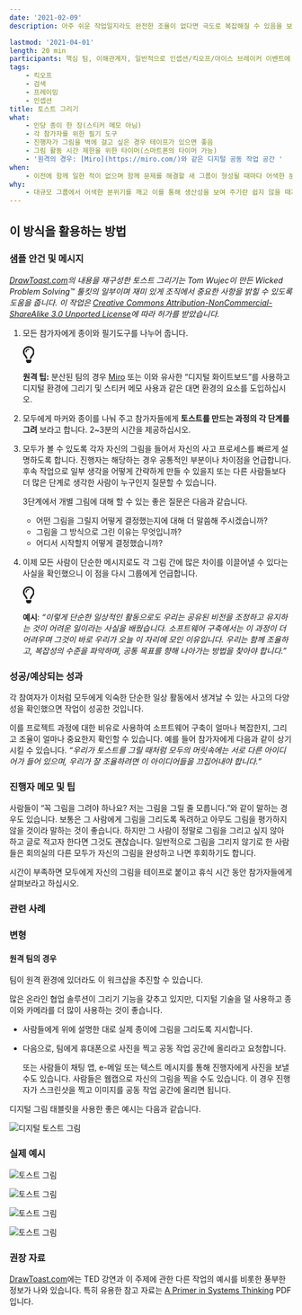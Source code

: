 ```yaml
---
date: '2021-02-09'
description: 아주 쉬운 작업일지라도 완전한 조율이 없다면 극도로 복잡해질 수 있음을 보여 주는 아이스 브레이커입니다.

lastmod: '2021-04-01'
length: 20 min
participants: 핵심 팀, 이해관계자, 일반적으로 인셉션/킥오프/아이스 브레이커 이벤트에 초대된 모든 사람
tags:
    - 킥오프
    - 검색
    - 프레이밍
    - 인셉션
title: 토스트 그리기
what:
    - 인당 종이 한 장(스티커 메모 아님)
    - 각 참가자를 위한 필기 도구
    - 진행자가 그림을 벽에 걸고 싶은 경우 테이프가 있으면 좋음
    - 그림 활동 시간 제한을 위한 타이머(스마트폰의 타이머 가능)
    - '원격의 경우: [Miro](https://miro.com/)와 같은 디지털 공동 작업 공간 '
when:
    - 이전에 함께 일한 적이 없으며 함께 문제를 해결할 새 그룹이 형성될 때마다 어색한 분위기를 깨는 활동으로서 이 활동을 수행하면 좋습니다. 이 활동은 대개 킥오프/인셉션의 프로젝트 시작 시에 수행합니다.
why:
    - 대규모 그룹에서 어색한 분위기를 깨고 이를 통해 생산성을 보여 주기란 쉽지 않을 때가 많습니다. 이 활동은 방 안의 모든 사람에게 익숙한 간단한 작업을 통해 조율되지 않은 상황에 대한 해결 과제를 명확하게 보여주는 데 도움이 되며 팀원들이 중요한 ‘깨달음’을 얻는 순간으로 작용할 수 있습니다.
---
```


<h2 id="how-to-use-this-method">이 방식을 활용하는
방법</h2>

<div class="bg-gray-dark p-lg-5 p-3 mb-4"><div
class="col-lg-9"><h3
id="sample-agenda--prompts">샘플 안건 및 메시지</h3>

<p><em><a href="http://www.drawtoast.com/"
target="_blank">DrawToast.com</a>의 내용을 재구성한 토스트
그리기는 Tom Wujec이 만든 Wicked Problem Solving&trade; 툴킷의 일부이며 재미 있게
조직에서 중요한 사항을 밝힐 수 있도록 도움을 줍니다. 이 작업은 <a
href="https://creativecommons.org/licenses/by-nc-sa/3.0/deed.en_US"
target="_blank">Creative Commons
Attribution-NonCommercial-ShareAlike 3.0 Unported License</a>에
따라 허가를 받았습니다.</em></p>

<ol>

<li>

<p>모든 참가자에게 종이와 필기도구를 나누어 줍니다.</p>

<div class="callout td-box--gray-darkest p-3 my-5
border-bottom border-right border-left border-top row"><div
class="col-1 row align-items-center
justify-content-center"><svg height="30"
aria-hidden="true" focusable="false"
data-prefix="far" data-icon="lightbulb"
role="img" xmlns="http://www.w3.org/2000/svg"
viewBox="0 0 352 512" class="svg-inline--fa
fa-lightbulb"><path fill="currentColor"
d="M176 80c-52.94 0-96 43.06-96 96 0 8.84 7.16 16 16 16s16-7.16
16-16c0-35.3 28.72-64 64-64 8.84 0 16-7.16 16-16s-7.16-16-16-16zM96.06
459.17c0 3.15.93 6.22 2.68 8.84l24.51 36.84c2.97 4.46 7.97 7.14 13.32
7.14h78.85c5.36 0 10.36-2.68 13.32-7.14l24.51-36.84c1.74-2.62 2.67-5.7
2.68-8.84l.05-43.18H96.02l.04 43.18zM176 0C73.72 0 0 82.97 0 176c0
44.37 16.45 84.85 43.56 115.78 16.64 18.99 42.74 58.8 52.42
92.16v.06h48v-.12c-.01-4.77-.72-9.51-2.15-14.07-5.59-17.81-22.82-64.77-62.17-109.67-20.54-23.43-31.52-53.15-31.61-84.14-.2-73.64
59.67-128 127.95-128 70.58 0 128 57.42 128 128 0 30.97-11.24
60.85-31.65 84.14-39.11 44.61-56.42 91.47-62.1 109.46a47.507 47.507 0
0 0-2.22 14.3v.1h48v-.05c9.68-33.37 35.78-73.18 52.42-92.16C335.55
260.85 352 220.37 352 176 352 78.8 273.2 0 176 0z"
class=""></path></svg></div><div
class="col-11"><p><strong>원격
팁:</strong> 분산된 팀의 경우 <a href="https://miro.com/"
target="_blank" rel="nofollow">Miro</a>
또는 이와 유사한 “디지털 화이트보드”를 사용하고 디지털 환경에 그리기 및 스티커 메모 사용과 같은 대면 환경의 요소를
도입하십시오.</p></div></div>

</li>

<li>

<p>모두에게 마커와 종이를 나눠 주고 참가자들에게 <strong>토스트를 만드는 과정의 각 단계를
그려</strong> 보라고 합니다. 2~3분의 시간을 제공하십시오.</p>

</li>

<li>

<p>모두가 볼 수 있도록 각자 자신의 그림을 들어서 자신의 사고 프로세스를 빠르게 설명하도록 합니다. 진행자는
해당하는 경우 공통적인 부분이나 차이점을 언급합니다. 후속 작업으로 일부 생각을 어떻게 간략하게 만들 수 있을지 또는 다른
사람들보다 더 많은 단계로 생각한 사람이 누구인지 질문할 수 있습니다.</p>

<p>3단계에서 개별 그림에 대해 할 수 있는 좋은 질문은 다음과 같습니다.</p>

<ul>

<li>어떤 그림을 그릴지 어떻게 결정했는지에 대해 더 말씀해 주시겠습니까?</li>

<li>그림을 그 방식으로 그린 이유는 무엇입니까?</li>

<li>어디서 시작할지 어떻게 결정했습니까?</li>

</ul>

</li>

<li>

<p>이제 모든 사람이 단순한 메시지로도 각 그림 간에 많은 차이를 이끌어낼 수 있다는 사실을 확인했으니 이 점을
다시 그룹에게 언급합니다.</p>

<div class="callout td-box--gray-darkest p-3 my-5
border-bottom border-right border-left border-top row"><div
class="col-1 row align-items-center
justify-content-center"><svg height="30"
aria-hidden="true" focusable="false"
data-prefix="far" data-icon="lightbulb"
role="img" xmlns="http://www.w3.org/2000/svg"
viewBox="0 0 352 512" class="svg-inline--fa
fa-lightbulb"><path fill="currentColor"
d="M176 80c-52.94 0-96 43.06-96 96 0 8.84 7.16 16 16 16s16-7.16
16-16c0-35.3 28.72-64 64-64 8.84 0 16-7.16 16-16s-7.16-16-16-16zM96.06
459.17c0 3.15.93 6.22 2.68 8.84l24.51 36.84c2.97 4.46 7.97 7.14 13.32
7.14h78.85c5.36 0 10.36-2.68 13.32-7.14l24.51-36.84c1.74-2.62 2.67-5.7
2.68-8.84l.05-43.18H96.02l.04 43.18zM176 0C73.72 0 0 82.97 0 176c0
44.37 16.45 84.85 43.56 115.78 16.64 18.99 42.74 58.8 52.42
92.16v.06h48v-.12c-.01-4.77-.72-9.51-2.15-14.07-5.59-17.81-22.82-64.77-62.17-109.67-20.54-23.43-31.52-53.15-31.61-84.14-.2-73.64
59.67-128 127.95-128 70.58 0 128 57.42 128 128 0 30.97-11.24
60.85-31.65 84.14-39.11 44.61-56.42 91.47-62.1 109.46a47.507 47.507 0
0 0-2.22 14.3v.1h48v-.05c9.68-33.37 35.78-73.18 52.42-92.16C335.55
260.85 352 220.37 352 176 352 78.8 273.2 0 176 0z"
class=""></path></svg></div><div
class="col-11"><p><strong>예시</strong>:
<em>“이렇게 단순한 일상적인 활동으로도 우리는 공유된 비전을 조정하고 유지하는 것이 어려운 일이라는 사실을
배웠습니다. 소프트웨어 구축에서는 이 과정이 더 어려우며 그것이 바로 우리가 오늘 이 자리에 모인 이유입니다. 우리는 함께
조율하고, 복잡성의 수준을 파악하며, 공통 목표를 향해 나아가는 방법을 찾아야
합니다.”</em></p></div></div>

</li>

</ol>

</div></div>

<div class="bg-gray-dark p-lg-5 p-3 mb-4"><div
class="col-lg-9"><h3
id="successexpected-outcomes">성공/예상되는 성과</h3>

<p>각 참여자가 이처럼 모두에게 익숙한 단순한 일상 활동에서 생겨날 수 있는 사고의 다양성을 확인했으면 작업이
성공한 것입니다.</p>

<p>이를 프로젝트 과정에 대한 비유로 사용하여 소프트웨어 구축이 얼마나 복잡한지, 그리고 조율이 얼마나 중요한지
확인할 수 있습니다. 예를 들어 참가자에게 다음과 같이 상기시킬 수 있습니다. <em>“우리가 토스트를 그릴 때처럼
모두의 머릿속에는 서로 다른 아이디어가 들어 있으며, 우리가 잘 조율하려면 이 아이디어들을 끄집어내야
합니다.”</em></p>

</div></div>

<div class="bg-gray-dark p-lg-5 p-3 mb-4"><div
class="col-lg-9"><h3
id="facilitator-notes--tips">진행자 메모 및 팁</h3>

<p>사람들이 “꼭 그림을 그려야 하나요? 저는 그림을 그릴 줄 모릅니다.”와 같이 말하는 경우도 있습니다. 보통은
그 사람에게 그림을 그리도록 독려하고 아무도 그림을 평가하지 않을 것이라 말하는 것이 좋습니다. 하지만 그 사람이 정말로
그림을 그리고 싶지 않아 하고 글로 적고자 한다면 그것도 괜찮습니다. 일반적으로 그림을 그리지 않기로 한 사람들은 회의실의
다른 모두가 자신의 그림을 완성하고 나면 후회하기도 합니다.</p>

<p>시간이 부족하면 모두에게 자신의 그림을 테이프로 붙이고 휴식 시간 동안 참가자들에게 살펴보라고
하십시오.</p>

</div></div>

<div class="bg-gray-dark p-lg-5 p-3 mb-4"><div
class="col-lg-9"><h3
id="related-practices">관련 사례</h3>

<h3 id="variations">변형</h3>

<h4 id="for-remote-teams">원격 팀의 경우</h4>

<p>팀이 원격 환경에 있더라도 이 워크샵을 추진할 수 있습니다.</p>

<p>많은 온라인 협업 솔루션이 그리기 기능을 갖추고 있지만, 디지털 기술을 덜 사용하고 종이와 카메라를 더 많이
사용하는 것이 좋습니다.</p>

<ul>

<li>

<p>사람들에게 위에 설명한 대로 실제 종이에 그림을 그리도록 지시합니다.</p>

</li>

<li>

<p>다음으로, 팀에게 휴대폰으로 사진을 찍고 공동 작업 공간에 올리라고 요청합니다.</p>

<p>또는 사람들이 채팅 앱, e-메일 또는 텍스트 메시지를 통해 진행자에게 사진을 보낼 수도 있습니다. 사람들은
웹캡으로 자신의 그림을 찍을 수도 있습니다. 이 경우 진행자가 스크린샷을 찍고 이미지를 공동 작업 공간에 올리면
됩니다.</p>

</li>

</ul>

<p>디지털 그림 태블릿을 사용한 좋은 예시는 다음과 같습니다.</p>

<p><img
src="https://tanzu.vmware.com/developer/practices/draw-toast/images/example-6.jpg"
alt="디지털 토스트 그림"  /></p>

</div></div>

<div class="bg-gray-dark p-lg-5 p-3 mb-4"><div
class="col-lg-9"><h3
id="real-world-examples">실제 예시</h3>

<p><img
src="https://tanzu.vmware.com/developer/practices/draw-toast/images/example-5.jpg"
alt="토스트 그림"  /></p>

<p><img
src="https://tanzu.vmware.com/developer/practices/draw-toast/images/example-3.jpg"
alt="토스트 그림"  /></p>

<p><img
src="https://tanzu.vmware.com/developer/practices/draw-toast/images/example-4.jpg"
alt="토스트 그림"  /></p>

<p><img
src="https://tanzu.vmware.com/developer/practices/draw-toast/images/example-1.jpg"
alt="토스트 그림"  /></p>

</div></div>

<div class="bg-gray-dark p-lg-5 p-3 mb-4"><div
class="col-lg-9"><h3
id="recommended-reading">권장 자료</h3>

<p><a href="http://www.drawtoast.com/"
target="_blank">DrawToast.com</a>에는 TED 강연과 이 주제에
관한 다른 작업의 예시를 비롯한 풍부한 정보가 나와 있습니다. 특히 유용한 참고 자료는 <a
href="http://www.drawtoast.com/downloads/DrawToast%20Systems%20Thinking%20Guide.pdf"
target="_blank">A Primer in Systems Thinking</a>
PDF입니다.</div></div>
